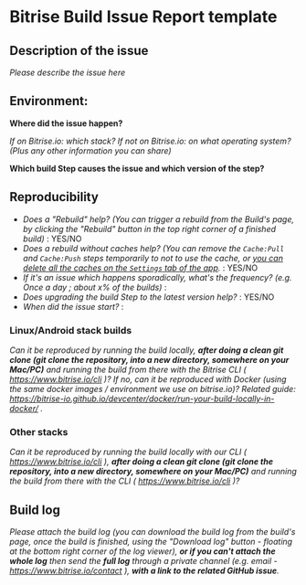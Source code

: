 # Bitrise Build Issue Report template

## Description of the issue

_Please describe the issue here_


## Environment:

__Where did the issue happen?__

_If on Bitrise.io: which stack? If not on Bitrise.io: on what operating system? (Plus any other information you can share)_

__Which build Step causes the issue and which version of the step?__


## Reproducibility

- _Does a "Rebuild" help? (You can trigger a rebuild from the Build's page, by clicking the "Rebuild" button in the top right corner of a finished build)_ : YES/NO
- _Does a rebuild without caches help? (You can remove the `Cache:Pull` and `Cache:Push` steps temporarily to not to use the cache, or [you can *delete all the caches* on the `Settings` tab of the app](https://bitrise-io.github.io/devcenter/caching/about-caching/#downloading-and-deleting-caches)._ : YES/NO
- _If it's an issue which happens sporadically, what's the frequency? (e.g. Once a day ; about x% of the builds)_ :
- _Does upgrading the build Step to the latest version help?_ : YES/NO
- _When did the issue start?_ :


### Linux/Android stack builds

_Can it be reproduced by running the build locally, **after doing a clean git clone (git clone the repository, into a new directory, somewhere on your Mac/PC)** and running the build from there with the Bitrise CLI ( https://www.bitrise.io/cli )? If no, can it be reproduced with Docker (using the same docker images / environment we use on bitrise.io)? Related guide: https://bitrise-io.github.io/devcenter/docker/run-your-build-locally-in-docker/ ._



### Other stacks

_Can it be reproduced by running the build locally with our CLI ( https://www.bitrise.io/cli ), **after doing a clean git clone (git clone the repository, into a new directory, somewhere on your Mac/PC)** and running the build from there with the CLI ( https://www.bitrise.io/cli )?_



## Build log

_Please attach the build log (you can download the build log from the build's page,
once the build is finished, using the "Download log" button - floating at the bottom right corner of the log viewer),
**or if you can't attach the whole log** then send the **full log** through a private channel (e.g. email - https://www.bitrise.io/contact ), **with a link to the related GitHub issue**._


